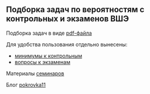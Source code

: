 Подборка задач по вероятностям с контрольных и экзаменов ВШЭ
------------------------------------------------------------

Подборка задач в виде [pdf-файла](https://github.com/bdemeshev/probability_hse_exams/raw/master/probability_hse_exams.pdf)

Для удобства пользования отдельно вынесены:

* [минимумы к контрольным](https://github.com/bdemeshev/probability_hse_exams/raw/master/excerpt_minima.pdf)
* [вопросы к экзаменам](https://github.com/bdemeshev/probability_hse_exams/raw/master/excerpt_exam_questions.pdf)


Материалы [семинаров](https://bdemeshev.github.io/pr201/)

Блог [pokrovka11](https://pokrovka11.wordpress.com)
